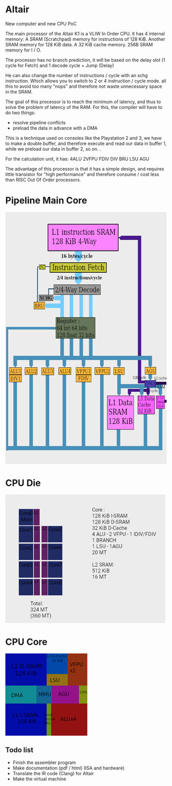 # Altair
New computer and new CPU PoC

The main processor of the Altair K1 is a VLIW In Order CPU.
It has 4 internal memory:
A SRAM (Scratchpad) memory for instructions of 128 KiB.
Another SRAM memory for 128 KiB data.
A 32 KiB cache memory.
256B SRAM memory for I / O.

The processor has no branch prediction, it will be based on the delay slot (1 cycle for Fetch) and 1 decode cycle + Jump (Delay)

He can also change the number of instructions / cycle with an xchg instruction.
Which allows you to switch to 2 or 4 instruction / cycle mode.
all this to avoid too many "nops" and therefore not waste unnecessary space in the SRAM.

The goal of this processor is to reach the minimum of latency, and thus to solve the problem of latency of the RAM.
For this, the compiler will have to do two things:
- resolve pipeline conflicts
- preload the data in advance with a DMA

This is a technique used on consoles like the Playstation 2 and 3, we have to make a double buffer, and therefore execute and read our data in buffer 1, while we preload our data in buffer 2, so on. .

For the calculation unit, it has: 4ALU 2VFPU FDIV DIV BRU LSU AGU

The advantage of this processor is that it has a simple design, and requires little transistor for "high performance" and therefore consume / cost less than RISC Out Of Order processors.


# Pipeline Main Core
<img src="Pipeline3.png?raw=true" alt="Pipeline" width="640" height="785">

# CPU Die
<img src="CPU.png?raw=true" alt="CPU" width="500" height="400">


# CPU Core
<img src="die.png?raw=true" alt="CPU" width="256" height="256">

## Todo list
- Finish the assembler program
- Make documentation (pdf / html) (ISA and hardware)
- Translate the IR code (Clang) for Altair
- Make the virtual machine






